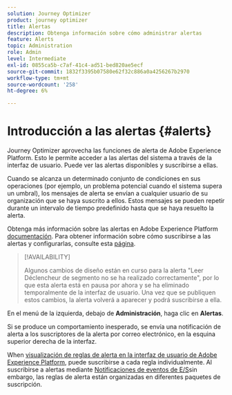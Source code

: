 ```yaml
---
solution: Journey Optimizer
product: journey optimizer
title: Alertas
description: Obtenga información sobre cómo administrar alertas
feature: Alerts
topic: Administration
role: Admin
level: Intermediate
exl-id: 0855ca5b-c7af-41c4-ad51-bed820ae5ecf
source-git-commit: 1832f3395b07580e62f32c886a0a4256267b2970
workflow-type: tm+mt
source-wordcount: '258'
ht-degree: 6%

---
```


# Introducción a las alertas {#alerts}

Journey Optimizer aprovecha las funciones de alerta de Adobe Experience Platform. Esto le permite acceder a las alertas del sistema a través de la interfaz de usuario. Puede ver las alertas disponibles y suscribirse a ellas.

Cuando se alcanza un determinado conjunto de condiciones en sus operaciones (por ejemplo, un problema potencial cuando el sistema supera un umbral), los mensajes de alerta se envían a cualquier usuario de su organización que se haya suscrito a ellos. Estos mensajes se pueden repetir durante un intervalo de tiempo predefinido hasta que se haya resuelto la alerta.

Obtenga más información sobre las alertas en Adobe Experience Platform [documentación](https://experienceleague.adobe.com/docs/experience-platform/observability/alerts/overview.html?lang=es).
Para obtener información sobre cómo suscribirse a las alertas y configurarlas, consulte esta [página](https://experienceleague.adobe.com/docs/experience-platform/observability/alerts/ui.html).

>[!AVAILABILITY]
>
>Algunos cambios de diseño están en curso para la alerta &quot;Leer Déclencheur de segmento no se ha realizado correctamente&quot;, por lo que esta alerta está en pausa por ahora y se ha eliminado temporalmente de la interfaz de usuario. Una vez que se publiquen estos cambios, la alerta volverá a aparecer y podrá suscribirse a ella.

En el menú de la izquierda, debajo de **Administración**, haga clic en **Alertas**.

<!--A pre-configured alert for Journey Optimizer is available. This alert will warn you if a read segment node has not processed any profile during the defined time frame.

![](assets/alerts1.png)-->

Si se produce un comportamiento inesperado, se envía una notificación de alerta a los suscriptores de la alerta por correo electrónico, en la esquina superior derecha de la interfaz.

<!--![](assets/alerts2.png)-->


When [visualización de reglas de alerta en la interfaz de usuario de Adobe Experience Platform](https://experienceleague.adobe.com/docs/experience-platform/observability/alerts/ui.html), puede suscribirse a cada regla individualmente. Al suscribirse a alertas mediante [Notificaciones de eventos de E/S](https://experienceleague.adobe.com/docs/experience-platform/observability/alerts/subscribe.html)sin embargo, las reglas de alerta están organizadas en diferentes paquetes de suscripción.

<!--The I/O event subscription name corresponding to the Read segment alert is: "Journey read segment Delays, Failures and Errors".

>[!WARNING]
>
>These alerts apply only to live journeys. Alerts will not be triggered for journeys in test mode.-->

